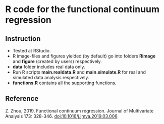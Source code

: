 # R code for the functional continuum regression
## Instruction
- Tested at RStudio. 
- R image-files and figures yielded (by default) go into folders **Rimage** and **figure** (created by users) respectively.
- **data** folder includes real data only.
- Run R scripts **main.realdata.R** and **main.simulate.R** for real and simulated data analysis respectively. 
- **functions.R** contains all the supporting functions.

## Reference 
Z. Zhou, 2019. Functional continuum regression. Journal of Multivariate Analysis 173: 328-346. 
[doi:10.1016/j.jmva.2019.03.006](http://dx.doi.org/10.1016/j.jmva.2019.03.006)
